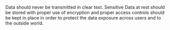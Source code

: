 
Data should never be transmitted in clear text. Sensitive Data at rest should be stored with
proper use of encryption and proper access controls should be kept in place in order to protect
the data exposure across users and to the outside world.
